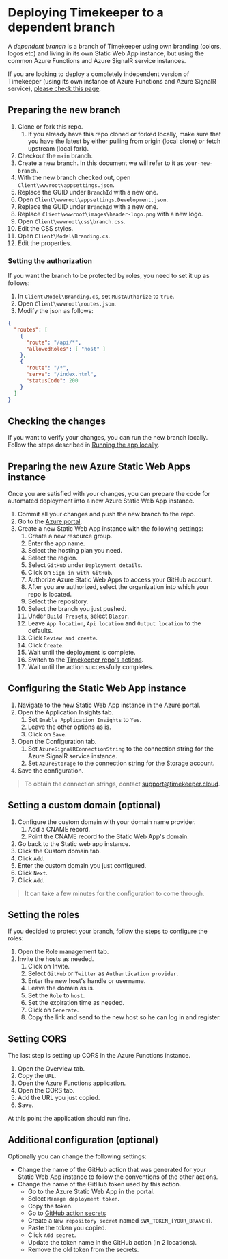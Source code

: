 # Deploying Timekeeper to a dependent branch

A _dependent branch_ is a branch of Timekeeper using own branding (colors, logos etc) and living in its own Static Web App instance, but using the common Azure Functions and Azure SignalR service instances.

If you are looking to deploy a completely independent version of Timekeeper (using its own instance of Azure Functions and Azure SignalR service), [please check this page](../independent-branch/index.md).

## Preparing the new branch

1. Clone or fork this repo.
    1. If you already have this repo cloned or forked locally, make sure that you have the latest by either pulling from origin (local clone) or fetch upstream (local fork).
1. Checkout the `main` branch.
1. Create a new branch. In this document we will refer to it as `your-new-branch`.
1. With the new branch checked out, open `Client\wwwroot\appsettings.json`.
1. Replace the GUID under `BranchId` with a new one.
1. Open `Client\wwwroot\appsettings.Development.json`.
1. Replace the GUID under `BranchId` with a new one.
1. Replace `Client\wwwroot\images\header-logo.png` with a new logo.
1. Open `Client\wwwroot\css\branch.css`.
1. Edit the CSS styles.
1. Open `Client\Model\Branding.cs`.
1. Edit the properties.

### Setting the authorization

If you want the branch to be protected by roles, you need to set it up as follows:

1. In `Client\Model\Branding.cs`, set `MustAuthorize` to `true`.
1. Open `Client\wwwroot\routes.json`.
1. Modify the json as follows:

```json
{
  "routes": [
    {
      "route": "/api/*",
      "allowedRoles": [ "host" ]
    },
    {
      "route": "/*",
      "serve": "/index.html",
      "statusCode": 200
    }
  ]
}
```

## Checking the changes

If you want to verify your changes, you can run the new branch locally. Follow the steps described in [Running the app locally](../running-locally/index.md).

## Preparing the new Azure Static Web Apps instance

Once you are satisfied with your changes, you can prepare the code for automated deployment into a new Azure Static Web App instance.

1. Commit all your changes and push the new branch to the repo.
1. Go to the [Azure portal](https://portal.azure.com/).
1. Create a new Static Web App instance with the following settings:
    1. Create a new resource group.
    1. Enter the app name.
    1. Select the hosting plan you need.
    1. Select the region.
    1. Select `GitHub` under `Deployment details`.
    1. Click on `Sign in with GitHub`.
    1. Authorize Azure Static Web Apps to access your GitHub account.
    1. After you are authorized, select the organization into which your repo is located.
    1. Select the repository.
    1. Select the branch you just pushed.
    1. Under `Build Presets`, select `Blazor`.
    1. Leave `App location`, `Api location` and `Output location` to the defaults.
    1. Click `Review and create`.
    1. Click `Create`.
    1. Wait until the deployment is complete.
    1. Switch to the [Timekeeper repo's actions](https://github.com/lbugnion/timekeeper/actions).
    1. Wait until the action successfully completes.

## Configuring the Static Web App instance

1. Navigate to the new Static Web App instance in the Azure portal.
1. Open the Application Insights tab.
    1. Set `Enable Application Insights` to `Yes`.
    1. Leave the other options as is.
    1. Click on `Save`.
1. Open the Configuration tab.
    1. Set `AzureSignalRConnectionString` to the connection string for the Azure SignalR service instance.
    1. Set `AzureStorage` to the connection string for the Storage account.
1. Save the configuration.

> To obtain the connection strings, contact [support@timekeeper.cloud](mailto:support@timekeeper.cloud).

## Setting a custom domain (optional)

1. Configure the custom domain with your domain name provider.
    1. Add a CNAME record.
    1. Point the CNAME record to the Static Web App's domain.
1. Go back to the Static web app instance.
1. Click the Custom domain tab.
1. Click `Add`.
1. Enter the custom domain you just configured.
1. Click `Next`.
1. Click `Add`.

> It can take a few minutes for the configuration to come through.

## Setting the roles

If you decided to protect your branch, follow the steps to configure the roles:

1. Open the Role management tab.
1. Invite the hosts as needed.
    1. Click on Invite.
    1. Select `GitHub` or `Twitter` as `Authentication provider`.
    1. Enter the new host's handle or username.
    1. Leave the domain as is.
    1. Set the `Role` to `host`.
    1. Set the expiration time as needed.
    1. Click on `Generate`.
    1. Copy the link and send to the new host so he can log in and register.

## Setting CORS

The last step is setting up CORS in the Azure Functions instance.

1. Open the Overview tab.
1. Copy the `URL`.
1. Open the Azure Functions application.
1. Open the CORS tab.
1. Add the URL you just copied.
1. Save.

At this point the application should run fine.

## Additional configuration (optional)

Optionally you can change the following settings:

- Change the name of the GitHub action that was generated for your Static Web App instance to follow the conventions of the other actions.
- Change the name of the GitHub token used by this action.
  - Go to the Azure Static Web App in the portal.
  - Select `Manage deployment token`.
  - Copy the token.
  - Go to [GitHub action secrets](https://github.com/lbugnion/timekeeper/settings/secrets/actions)
  - Create a `New repository secret` named `SWA_TOKEN_[YOUR_BRANCH]`.
  - Paste the token you copied.
  - Click `Add secret`.
  - Update the token name in the GitHub action (in 2 locations).
  - Remove the old token from the secrets.
